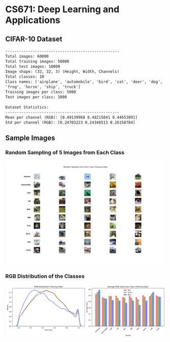 # CS671: Deep Learning and Applications 

## CIFAR-10 Dataset

```Dataset Summary:
--------------------------------------------------
Total images: 60000
Total training images: 50000
Total test images: 10000
Image shape: (32, 32, 3) (Height, Width, Channels)
Total classes: 10
Class names: ['airplane', 'automobile', 'bird', 'cat', 'deer', 'dog', 'frog', 'horse', 'ship', 'truck']
Training images per class: 5000
Test images per class: 1000

Dataset Statistics:
--------------------------------------------------
Mean per channel (RGB): [0.49139968 0.48215841 0.44653091]
Std per channel (RGB): [0.24703223 0.24348513 0.26158784]
```
## Sample Images

### Random Sampling of 5 Images from Each Class
![Random Sampling](images/random_sample.png)
### RGB Distribution of the Classes
![RGB Distribution](images/RGB_distribution.png)

